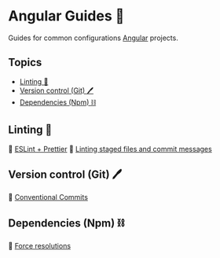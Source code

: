 # Angular Guides 📝 <!-- omit in toc -->

Guides for common configurations [Angular](https://angular.io/) projects.

## Topics <!-- omit in toc -->

- [Linting 🔎](#linting-)
- [Version control (Git) 🖊️](#version-control-git-️)
- [Dependencies (Npm) ⛓️](#dependencies-npm-️)

## Linting 🔎

🔗 [ESLint + Prettier](./guides/linting/eslint-prettier.md)
🔗 [Linting staged files and commit messages](./guides/linting/staged-files-and-commit-messages.md)

## Version control (Git) 🖊️

🔗 [Conventional Commits](./guides/version-control/conventional-commits.md)

## Dependencies (Npm) ⛓️

🔗 [Force resolutions](./guides/dependencies/force-resolutions.md)
